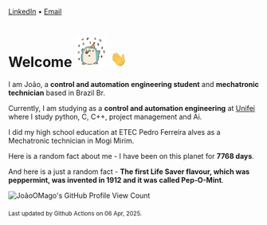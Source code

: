 [LinkedIn](https://www.linkedin.com/in/joão-pedro-gozzoli-b95641301/) &bull;
[Email](joaopedrogozzoli@gmail.com)

# Welcome <img src="happy.gif" height="64px" /> <img src="wave.gif" height="32px" />

I am João, a  **control and automation engineering student** and **mechatronic technician** based in Brazil Br.

Currently, I am studying as a **control and automation engineering** at [Unifei](https://unifei.edu.br) where I study python, C, C++, project management and Ai.

I did my high school education at ETEC Pedro Ferreira alves as a Mechatronic technician in Mogi Mirim.

Here is a random fact about me - I have been on this planet for **7768 days**.

And here is a just a random fact -  **The first Life Saver flavour, which was peppermint, was invented in 1912 and it was called Pep-O-Mint**.

![JoãoOMago's GitHub Profile View Count](https://komarev.com/ghpvc/?username=JoaoOMago)

<sub>Last updated by Github Actions on 06 Apr, 2025.</sub>
